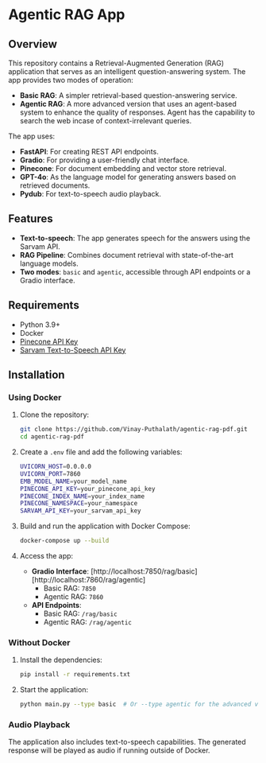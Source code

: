 # Agentic RAG App

## Overview

This repository contains a Retrieval-Augmented Generation (RAG) application that serves as an intelligent question-answering system. The app provides two modes of operation:
- **Basic RAG**: A simpler retrieval-based question-answering service.
- **Agentic RAG**: A more advanced version that uses an agent-based system to enhance the quality of responses. Agent has the capability to search the web incase of context-irrelevant queries.

The app uses:
- **FastAPI**: For creating REST API endpoints.
- **Gradio**: For providing a user-friendly chat interface.
- **Pinecone**: For document embedding and vector store retrieval.
- **GPT-4o**: As the language model for generating answers based on retrieved documents.
- **Pydub**: For text-to-speech audio playback.

## Features

- **Text-to-speech**: The app generates speech for the answers using the Sarvam API.
- **RAG Pipeline**: Combines document retrieval with state-of-the-art language models.
- **Two modes**: `basic` and `agentic`, accessible through API endpoints or a Gradio interface.

## Requirements

- Python 3.9+
- Docker
- [Pinecone API Key](https://www.pinecone.io/)
- [Sarvam Text-to-Speech API Key](https://sarvam.ai/)

## Installation

### Using Docker

1. Clone the repository:
   ```bash
   git clone https://github.com/Vinay-Puthalath/agentic-rag-pdf.git
   cd agentic-rag-pdf
   ```

2. Create a `.env` file and add the following variables:
   ```bash
   UVICORN_HOST=0.0.0.0
   UVICORN_PORT=7860
   EMB_MODEL_NAME=your_model_name
   PINECONE_API_KEY=your_pinecone_api_key
   PINECONE_INDEX_NAME=your_index_name
   PINECONE_NAMESPACE=your_namespace
   SARVAM_API_KEY=your_sarvam_api_key
   ```

3. Build and run the application with Docker Compose:
   ```bash
   docker-compose up --build
   ```

4. Access the app:
   - **Gradio Interface**: [http://localhost:7850/rag/basic][http://localhost:7860/rag/agentic]
     - Basic RAG: `7850`
     - Agentic RAG: `7860`
   - **API Endpoints**:
     - Basic RAG: `/rag/basic`
     - Agentic RAG: `/rag/agentic`


### Without Docker

1. Install the dependencies:
   ```bash
   pip install -r requirements.txt
   ```

2. Start the application:
   ```bash
   python main.py --type basic  # Or --type agentic for the advanced version
   ```

### Audio Playback

The application also includes text-to-speech capabilities. The generated response will be played as audio if running outside of Docker.

